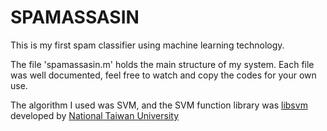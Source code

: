 # SPAMASSASIN

This is my first spam classifier using machine learning technology.

The file 'spamassasin.m' holds the main structure of my system. Each file was well documented, feel free to watch and copy the codes for your own use.

The algorithm I used was SVM, and the SVM function library was [libsvm](https://www.csie.ntu.edu.tw/~cjlin/libsvm/) developed by [National Taiwan University](https://www.csie.ntu.edu.tw/)
